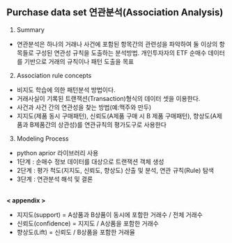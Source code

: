 ## Purchase data set 연관분석(Association Analysis) 

1) Summary 
- 연관분석은 하나의 거래나 사건에 포함된 항목간의 관련성을 파악하여 둘 이상의 항목들로 구성된 연관성 규칙을 도출하는 분석방법. 개인투자자의 ETF 순매수 데이터를 기반으로 거래의 규칙이나 패턴 도출을 목표

2) Association rule concepts
- 비지도 학습에 의한 패턴분석 방법이다.
- 거래사실이 기록된 트랜잭션(Transaction)형식의 데이터 셋을 이용한다.
- 사건과 사건 간의 연관성을 찾는 방법(예:맥주와 만두)
- 지지도(제품 동시 구매패턴), 신뢰도(A제품 구매 시 B 제품 구매패턴), 향상도(A제품과 B제품간의 상관성)를 연관규칙의 평가도구로 사용한다

3) Modeling Process
-  python aprior 라이브러리 사용
- 1단계 : 순매수 정보 데이터를 대상으로 트랜잭션 객체 생성
- 2단계 : 평가 척도(지지도, 신뢰도, 향상도) 산출 및 분석, 연관 규칙(Rule) 탐색
- 3단계 : 연관분석 해석 및 결론


<br>
<strong>< appendix > </strong>

- 지지도(support) = A상품과 B상품이 동시에 포함한 거래수 / 전체 거래수
- 신뢰도(confidence) = 지지도 / A상품을 포함한 거래수
- 향상도(Lift) = 신뢰도 / B상품을 포함한 거래율

